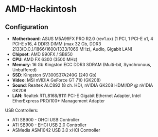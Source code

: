 # AMD-Hackintosh

## Configuration
* **Motherboard**: ASUS M5A99FX PRO R2.0 (rev1.xx) (1 PCI, 1 PCI-E x1, 4 PCI-E x16, 4 DDR3 DIMM (max 32 Gb, DDR3 2133(O.C.)/1866/1600/1333/1066 MHz), Audio, Gigabit LAN)
* **Chipset**: AMD 990FX / SB950
* **CPU**: AMD FX 6300 (3500 MHz)
* **Memory**: 16 Gb Kingston ECC DDR3 SDRAM (Multi-bit, Synchronous, Unbuffered)
* **SSD**: Kingston SV300S37A240G (240 Gb)
* **Video**: MSI nVIDIA GeForce GT 710 (GK208)
* **Sound**: Realtek ALC892 (8 ch. HD), nVIDIA GK208 HDMI/DP @ nVIDIA GK208
* **LAN**: Realtek RTL8168/8111 PCI-E Gigabit Ethernet Adapter, Intel EtherExpress PRO/100+ Management Adapter

USB Controllers:
* ATI SB900 - OHCI USB Controller
* ATI SB900 - EHCI USB 2.0 Controller
* ASMedia ASM1042 USB 3.0 xHCI Controller
